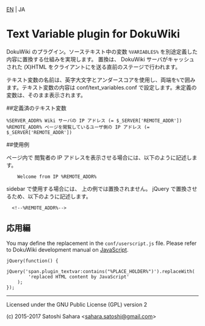 [EN](./README.md) | JA

Text Variable plugin for DokuWiki
===================================

DokuWiki のプラグイン。ソーステキスト中の変数 `%VARIABLES%` を別途定義した内容に置換する仕組みを実現します。	置換は、 DokuWiki サーバがキャッシュされた (X)HTML をクライアントにを送る直前のステージで行われます。 

テキスト変数の名前は、英字大文字とアンダースコアを使用し、両端を`%`で囲みます。テキスト変数の内容は conf/text_variables.conf で設定します。未定義の変数は、そのまま表示されます。



##定義済のテキスト変数

    %SERVER_ADDR% Wiki サーバの IP アドレス (= $_SERVER['REMOTE_ADDR'])
    %REMOTE_ADDR% ページを閲覧しているユーザ側の IP アドレス (= $_SERVER['REMOTE_ADDR'])

##使用例

ページ内で 閲覧者の IP アドレスを表示させる場合には、以下のように記述します。

```
    Welcome from IP %REMOTE_ADDR%
```

sidebar で使用する場合には、 上の例では置換されません。 jQuery で置換させるため、以下のように記述します。

```
  <!--%REMOTE_ADDR%-->
```

## 応用編

You may define the replacement in the `conf/userscript.js` file. Please refer to DokuWiki development manual on [JavaScript](https://www.dokuwiki.org/devel:javascript).

```
jQuery(function() {
    jQuery('span.plugin_textvar:contains("%PLACE_HOLDER%")').replaceWith(
        'replaced HTML content by JavaScript'
    );
});

```


----
Licensed under the GNU Public License (GPL) version 2

(c) 2015-2017 Satoshi Sahara \<sahara.satoshi@gmail.com>
